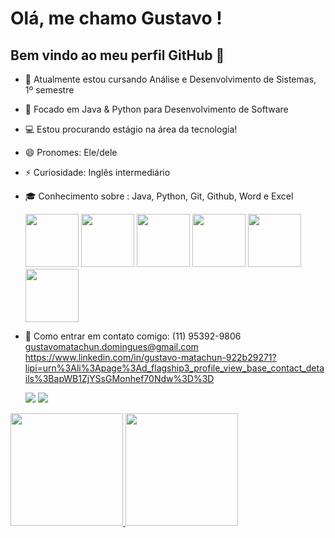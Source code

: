 # Olá, me chamo Gustavo ! 
## Bem vindo ao meu perfil GitHub 👋



- 🔭 Atualmente estou cursando Análise e Desenvolvimento de Sistemas, 1º semestre
- 🌱 Focado em Java & Python para Desenvolvimento de Software
- 💻 Estou procurando estágio na área da tecnologia!
- 😄 Pronomes: Ele/dele
- ⚡ Curiosidade: Inglês intermediário
- 🎓 Conhecimento sobre : Java, Python, Git, Github, Word e Excel

  

  <img src="https://cdn.jsdelivr.net/gh/devicons/devicon@latest/icons/html5/html5-plain.svg" 
           width = "85" height = "85" /> <img src="https://cdn.jsdelivr.net/gh/devicons/devicon@latest/icons/css3/css3-plain.svg"
           width= "85" height= "85" /> 
     <img src="https://cdn.jsdelivr.net/gh/devicons/devicon@latest/icons/javascript/javascript-plain.svg" 
           width = "85" height = "85" /> 
       <img src="https://cdn.jsdelivr.net/gh/devicons/devicon@latest/icons/python/python-plain.svg" 
           width = "85" height = "85" />
      <img src="https://cdn.jsdelivr.net/gh/devicons/devicon@latest/icons/git/git-original.svg" width = "85" height = "85" /> 
      <img src="https://cdn.jsdelivr.net/gh/devicons/devicon@latest/icons/github/github-original.svg"  width = "85" height = "85" />  

 - 📱 Como entrar em contato comigo: (11) 95392-9806
   gustavomatachun.domingues@gmail.com
   https://www.linkedin.com/in/gustavo-matachun-922b29271?lipi=urn%3Ali%3Apage%3Ad_flagship3_profile_view_base_contact_details%3BapWB1ZjYSsGMonhef70Ndw%3D%3D

    <a href="https://instagram.com/yzgtavo" target="_blank"><img loading="lazy" src="https://img.shields.io/badge/-Instagram-%23E4405F?style=for-the-badge&logo=instagram&logoColor=white" target="_blank"></a> <a href="https://www.linkedin.com/in/gustavo-matachun-922b29271" target="_blank"><img loading="lazy" src="https://img.shields.io/badge/-LinkedIn-%230077B5?style=for-the-badge&logo=linkedin&logoColor=white" target="_blank"></a>

   <div>
<a href="https://github.com/GustavoMD07">
<img loading="lazy" height="180em" src="https://github-readme-stats.vercel.app/api/top-langs/?username=GustavoMD07&layout=compact&langs_count=7&theme=dracula"/>
<img loading="lazy" height="180em" src="https://github-readme-stats.vercel.app/api?username=GustavoMD07&show_icons=true&theme=dracula&include_all_commits=true&count_private=true"/>
</div>
            
          
          

